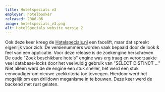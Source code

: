 ```yaml
---
title: Hotelspecials v3
employer: hotelbooker
released: 2006-06
image: hotelspecials_v3.png
alt: HotelSpecials website versie 2
---
```


Ook deze keer kreeg de [Hotelspecials.nl](https://www.hotelspecials.nl) een facelift, maar dat spreekt eigenlijk voor zich.
De versienummers worden vaak bepaald door de look & feel van een applicatie.
Voor deze release is de zoekengine herschreven.
De oude "Zoek beschikbare hotels" engine was erg traag en veroorzaakte veel database-locks door het veelvuldig gebruik van "SELECT DISTINCT ..." Niet alleen werd de de engine een stuk sneller, het werd een stuk eenvoudiger om nieuwe zoekkriteria toe tevoegen.
Hierdoor werd het mogelijk om een drilldown meganisme in te bouwen.
Deze keer werd de backend met rust gelaten.
